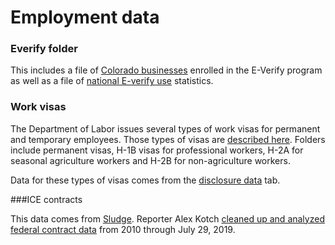 # Employment data
### Everify folder
This includes a file of [Colorado businesses](https://www.e-verify.gov/about-e-verify/e-verify-data/how-to-find-participating-employers) enrolled in the E-Verify program as well as a file of [national E-verify use](https://www.e-verify.gov/about-e-verify/e-verify-data/e-verify-usage-statistics) statistics.

### Work visas

The Department of Labor issues several types of work visas for permanent and temporary employees. Those types of visas are [described here](https://www.foreignlaborcert.doleta.gov/hiring.cfm). Folders include permanent visas, H-1B visas for professional workers, H-2A for seasonal agriculture workers and H-2B for non-agriculture workers.

Data for these types of visas comes from the [disclosure data](https://www.foreignlaborcert.doleta.gov/performancedata.cfm) tab.

###ICE contracts

This data comes from [Sludge](https://readsludge.com/). Reporter Alex Kotch [cleaned up and analyzed](https://docs.google.com/spreadsheets/d/1Tut9q-Clcfc8ryueATzEZGZor2_7elFH0_JTM8GE_Yg/edit#gid=858397753) [federal contract data](usaspending.gov) from 2010 through July 29, 2019.	